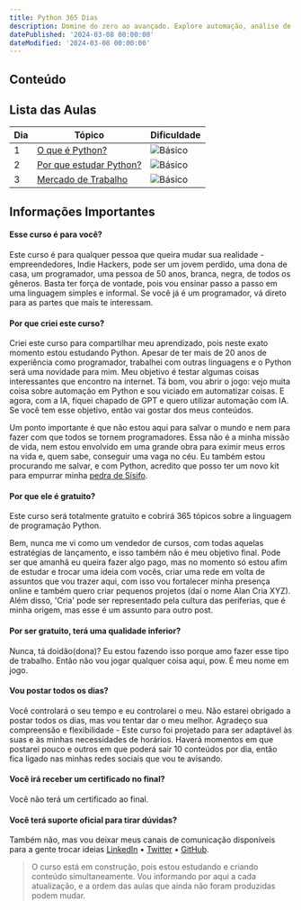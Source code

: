 ```yaml
---
title: Python 365 Dias
description: Domine do zero ao avançado. Explore automação, análise de dados, IA e muito mais. Totalmente gratuito!
datePublished: '2024-03-08 00:00:00'
dateModified: '2024-03-08 00:00:00'
---
```


## Conteúdo

## Lista das Aulas

| Dia | Tópico                                                                      | Dificuldade                                          |
| --- | --------------------------------------------------------------------------- | ---------------------------------------------------- |
| 1   | [O que é Python?](https://alancria.xyz/post/o-que-e-python)                 | ![Básico](https://img.shields.io/badge/Básico-green) |
| 2   | [Por que estudar Python?](https://alancria.xyz/post/por-que-estudar-python) | ![Básico](https://img.shields.io/badge/Básico-green) |
| 3   | [Mercado de Trabalho](https://alancria.xyz/post/mercado-de-trabalho-python) | ![Básico](https://img.shields.io/badge/Básico-green) |

## Informações Importantes

#### Esse curso é para você?

Este curso é para qualquer pessoa que queira mudar sua realidade - empreendedores, Indie Hackers, pode ser um jovem perdido, uma dona de casa, um programador, uma pessoa de 50 anos, branca, negra, de todos os gêneros. Basta ter força de vontade, pois vou ensinar passo a passo em uma linguagem simples e informal. Se você já é um programador, vá direto para as partes que mais te interessam.

#### Por que criei este curso?

Criei este curso para compartilhar meu aprendizado, pois neste exato momento estou estudando Python. Apesar de ter mais de 20 anos de experiência como programador, trabalhei com outras linguagens e o Python será uma novidade para mim. Meu objetivo é testar algumas coisas interessantes que encontro na internet. Tá bom, vou abrir o jogo: vejo muita coisa sobre automação em Python e sou viciado em automatizar coisas. E agora, com a IA, fiquei chapado de GPT e quero utilizar automação com IA. Se você tem esse objetivo, então vai gostar dos meus conteúdos.

Um ponto importante é que não estou aqui para salvar o mundo e nem para fazer com que todos se tornem programadores. Essa não é a minha missão de vida, nem estou envolvido em uma grande obra para eximir meus erros na vida e, quem sabe, conseguir uma vaga no céu. Eu também estou procurando me salvar, e com Python, acredito que posso ter um novo kit para empurrar minha [pedra de Sísifo](https://pt.wikipedia.org/wiki/Sísifo).

#### Por que ele é gratuito?

Este curso será totalmente gratuito e cobrirá 365 tópicos sobre a linguagem de programação Python.

Bem, nunca me vi como um vendedor de cursos, com todas aquelas estratégias de lançamento, e isso também não é meu objetivo final. Pode ser que amanhã eu queira fazer algo pago, mas no momento só estou afim de estudar e trocar uma ideia com vocês, criar uma rede em volta de assuntos que vou trazer aqui, com isso vou fortalecer minha presença online e também quero criar pequenos projetos (daí o nome Alan Cria XYZ). Além disso, 'Cria' pode ser representado pela cultura das periferias, que é minha origem, mas esse é um assunto para outro post.

#### Por ser gratuito, terá uma qualidade inferior?

Nunca, tá doidão(dona)? Eu estou fazendo isso porque amo fazer esse tipo de trabalho. Então não vou jogar qualquer coisa aqui, pow. É meu nome em jogo.

#### Vou postar todos os dias?

Você controlará o seu tempo e eu controlarei o meu. Não estarei obrigado a postar todos os dias, mas vou tentar dar o meu melhor. Agradeço sua compreensão e flexibilidade - Este curso foi projetado para ser adaptável às suas e às minhas necessidades de horários. Haverá momentos em que postarei pouco e outros em que poderá sair 10 conteúdos por dia, então fica ligado nas minhas redes sociais que vou te avisando.

#### Você irá receber um certificado no final?

Você não terá um certificado ao final.

#### Você terá suporte oficial para tirar dúvidas?

Também não, mas vou deixar meus canais de comunicação disponíveis para a gente trocar ideias [LinkedIn](https://www.linkedin.com/in/alancriaxyz/) • [Twitter](https://twitter.com/alancriaxyz) • [GitHub](https://github.com/alancriaxyz).

> O curso está em construção, pois estou estudando e criando conteúdo simultaneamente. Vou informando por aqui a cada atualização, e a ordem das aulas que ainda não foram produzidas podem mudar.
